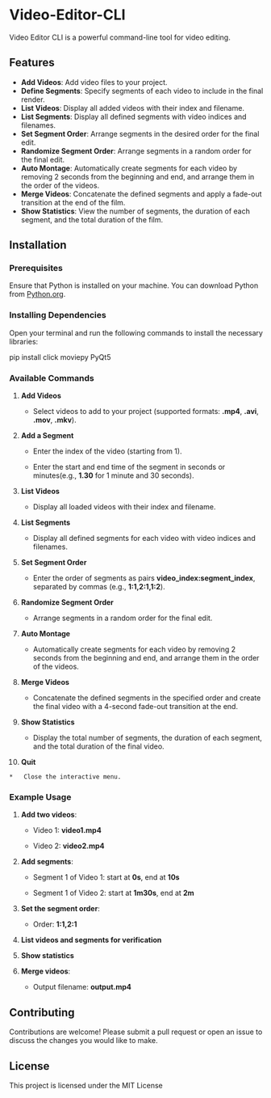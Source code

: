 # Video-Editor-CLI

Video Editor CLI is a powerful command-line tool for video editing.

## Features

- **Add Videos**: Add video files to your project.
- **Define Segments**: Specify segments of each video to include in the final render.
- **List Videos**: Display all added videos with their index and filename.
- **List Segments**: Display all defined segments with video indices and filenames.
- **Set Segment Order**: Arrange segments in the desired order for the final edit.
- **Randomize Segment Order**: Arrange segments in a random order for the final edit.
- **Auto Montage**: Automatically create segments for each video by removing 2 seconds from the beginning and end, and arrange them in the order of the videos.
- **Merge Videos**: Concatenate the defined segments and apply a fade-out transition at the end of the film.
- **Show Statistics**: View the number of segments, the duration of each segment, and the total duration of the film.

## Installation

### Prerequisites

Ensure that Python is installed on your machine. You can download Python from [Python.org](https://www.python.org/downloads/).

### Installing Dependencies

Open your terminal and run the following commands to install the necessary libraries:

pip install click moviepy PyQt5


### Available Commands

1.  **Add Videos**
    
    *   Select videos to add to your project (supported formats: **.mp4**, **.avi**, **.mov**, **.mkv**).
        
2.  **Add a Segment**
    
    *   Enter the index of the video (starting from 1).
        
    *   Enter the start and end time of the segment in seconds or minutes(e.g., **1.30** for 1 minute and 30 seconds).
        
3.  **List Videos**
    
    *   Display all loaded videos with their index and filename.
        
4.  **List Segments**
    
    *   Display all defined segments for each video with video indices and filenames.
        
5.  **Set Segment Order**
    
    *   Enter the order of segments as pairs **video\_index:segment\_index**, separated by commas (e.g., **1:1,2:1,1:2**).
        
6.  **Randomize Segment Order**
    
    *   Arrange segments in a random order for the final edit.
        
7.  **Auto Montage**
    
    *   Automatically create segments for each video by removing 2 seconds from the beginning and end, and arrange them in the order of the videos.
        
8.  **Merge Videos**
    
    *   Concatenate the defined segments in the specified order and create the final video with a 4-second fade-out transition at the end.
        
9.  **Show Statistics**
    
    *   Display the total number of segments, the duration of each segment, and the total duration of the final video.
        
10.  **Quit**
    
    *   Close the interactive menu.
        

### Example Usage

1.  **Add two videos**:
    
    *   Video 1: **video1.mp4**
        
    *   Video 2: **video2.mp4**
        
2.  **Add segments**:
    
    *   Segment 1 of Video 1: start at **0s**, end at **10s**
        
    *   Segment 1 of Video 2: start at **1m30s**, end at **2m**
        
3.  **Set the segment order**:
    
    *   Order: **1:1,2:1**
        
4.  **List videos and segments for verification**
    
5.  **Show statistics**
    
6.  **Merge videos**:
    
    *   Output filename: **output.mp4**
        

Contributing
------------

Contributions are welcome! Please submit a pull request or open an issue to discuss the changes you would like to make.

License
-------

This project is licensed under the MIT License
